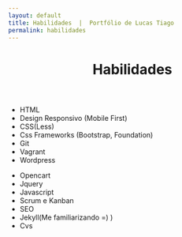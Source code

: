 ```yaml
---
layout: default
title: Habilidades	|  Portfólio de Lucas Tiago
permalink: habilidades
---
```



<header id="habilidades"  role="banner">
	<div class="container">
		<div class="row">
			<h1>Habilidades</h1>
		</div>
	</div>	
</header> 
 <div class="container">
     <div class="row">
        <div class="col-sm-offset-2 col-sm-5">
           <ul class="list">
              <li>HTML</li>
              <li>Design Responsivo (Mobile First)</li>	
              <li>CSS(Less)</li>
              <li>Css Frameworks (Bootstrap, Foundation)</li>	
              <li>Git</li>
              <li>Vagrant</li>
              <li>Wordpress</li>
           </ul>
        </div>
        <div class="col-sm-4">
           <ul class="list">
           <li>Opencart</li>
           	 <li>Jquery</li>
             <li>Javascript</li>
             <li>Scrum e Kanban</li>
             <li>SEO</li>
             <li>Jekyll(Me familiarizando =) )</li>
             <li>Cvs</li>
           </ul>
        </div>
     </div>
  </div>